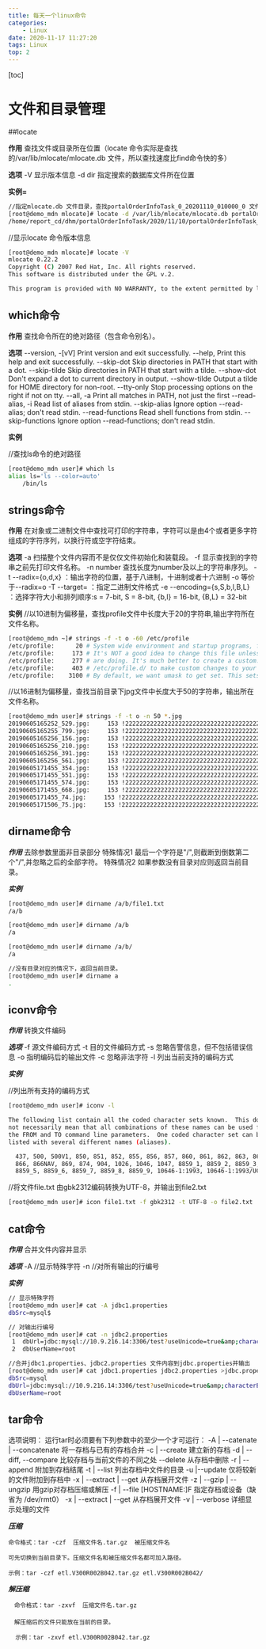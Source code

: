 ```yaml
---
title: 每天一个linux命令
categories: 
	- Linux
date: 2020-11-17 11:27:20
tags: Linux
top: 2
---
```

[toc]
# 文件和目录管理

##locate 

**作用**
	查找文件或目录所在位置（locate 命令实际是查找的/var/lib/mlocate/mlocate.db 文件，所以查找速度比find命令快的多）
	
**选项**
 -V 显示版本信息
 -d dir 指定搜索的数据库文件所在位置
 
 **实例=**
 ```bash
 //指定mlocate.db 文件目录，查找portalOrderInfoTask_0_20201110_010000_0 文件所在位置
 [root@demo_mdn mlocate]# locate -d /var/lib/mlocate/mlocate.db portalOrderInfoTask_0_20201110_010000_0
/home/report_cd/dhm/portalOrderInfoTask/2020/11/10/portalOrderInfoTask_0_20201110_010000_0
 ```
 
 //显示locate 命令版本信息
 ```bash
 [root@demo_mdn mlocate]# locate -V
mlocate 0.22.2
Copyright (C) 2007 Red Hat, Inc. All rights reserved.
This software is distributed under the GPL v.2.

This program is provided with NO WARRANTY, to the extent permitted by law.
 ```
 
## which命令

**作用**
查找命令所在的绝对路径（包含命令别名）。

**选项**
  --version, -[vV] Print version and exit successfully.
  --help,          Print this help and exit successfully.
  --skip-dot       Skip directories in PATH that start with a dot.
  --skip-tilde     Skip directories in PATH that start with a tilde.
  --show-dot       Don't expand a dot to current directory in output.
  --show-tilde     Output a tilde for HOME directory for non-root.
  --tty-only       Stop processing options on the right if not on tty.
  --all, -a        Print all matches in PATH, not just the first
  --read-alias, -i Read list of aliases from stdin.
  --skip-alias     Ignore option --read-alias; don't read stdin.
  --read-functions Read shell functions from stdin.
  --skip-functions Ignore option --read-functions; don't read stdin.
  
**实例**

//查找ls命令的绝对路径

```bash
[root@demo_mdn user]# which ls
alias ls='ls --color=auto'
	/bin/ls
```
## strings命令

**作用**
在对象或二进制文件中查找可打印的字符串，字符可以是由4个或者更多字符组成的字符序列，以换行符或空字符结束。

**选项**
-a 扫描整个文件内容而不是仅仅文件初始化和装载段。
-f 显示查找到的字符串之前先打印文件名称。
-n number 查找长度为number及以上的字符串序列。
-t --radix={o,d,x} ：输出字符的位置，基于八进制，十进制或者十六进制
-o 等价于--radix=o
-T --target= ：指定二进制文件格式
-e --encoding={s,S,b,l,B,L} ：选择字符大小和排列顺序:s = 7-bit, S = 8-bit, {b,l} = 16-bit, {B,L} = 32-bit

**实例**
//以10进制为偏移量，查找profile文件中长度大于20的字符串,输出字符所在文件名称。
```bash
[root@demo_mdn ~]# strings -f -t o -60 /etc/profile
/etc/profile:      20 # System wide environment and startup programs, for login setup
/etc/profile:     173 # It's NOT a good idea to change this file unless you know what you
/etc/profile:     277 # are doing. It's much better to create a custom.sh shell script in
/etc/profile:     403 # /etc/profile.d/ to make custom changes to your environment, as this
/etc/profile:    3100 # By default, we want umask to get set. This sets it for login shell
```
//以16进制为偏移量，查找当前目录下jpg文件中长度大于50的字符串，输出所在文件名称。
```bash
[root@demo_mdn user]# strings -f -t o -n 50 *.jpg
20190605165252_529.jpg:     153 !22222222222222222222222222222222222222222222222222
20190605165255_799.jpg:     153 !22222222222222222222222222222222222222222222222222
20190605165256_156.jpg:     153 !22222222222222222222222222222222222222222222222222
20190605165256_210.jpg:     153 !22222222222222222222222222222222222222222222222222
20190605165256_391.jpg:     153 !22222222222222222222222222222222222222222222222222
20190605165256_561.jpg:     153 !22222222222222222222222222222222222222222222222222
20190605171455_354.jpg:     153 !22222222222222222222222222222222222222222222222222
20190605171455_551.jpg:     153 !22222222222222222222222222222222222222222222222222
20190605171455_574.jpg:     153 !22222222222222222222222222222222222222222222222222
20190605171455_668.jpg:     153 !22222222222222222222222222222222222222222222222222
20190605171455_74.jpg:     153 !22222222222222222222222222222222222222222222222222
20190605171506_75.jpg:     153 !22222222222222222222222222222222222222222222222222
```
## dirname命令

***作用***
去除参数里面非目录部分
特殊情况1 最后一个字符是"/",则截断到倒数第二个"/",并忽略之后的全部字符。
特殊情况2 如果参数没有目录对应则返回当前目录。

***实例***

```bash
[root@demo_mdn user]# dirname /a/b/file1.txt
/a/b
```

```bash
[root@demo_mdn user]# dirname /a/b
/a 
```

```bash
[root@demo_mdn user]# dirname /a/b/
/a
```

```bash
//没有目录对应的情况下，返回当前目录。
[root@demo_mdn user]# dirname a
. 
```

## iconv命令

***作用***
	转换文件编码

***选项***
-f 源文件编码方式
-t 目的文件编码方式
-s 忽略告警信息，但不包括错误信息
-o 指明编码后的输出文件
-c 忽略非法字符
-l 列出当前支持的编码方式

***实例***
 
//列出所有支持的编码方式
```bash
[root@demo_mdn user]# iconv -l

The following list contain all the coded character sets known.  This does
not necessarily mean that all combinations of these names can be used for
the FROM and TO command line parameters.  One coded character set can be
listed with several different names (aliases).

  437, 500, 500V1, 850, 851, 852, 855, 856, 857, 860, 861, 862, 863, 864, 865,
  866, 866NAV, 869, 874, 904, 1026, 1046, 1047, 8859_1, 8859_2, 8859_3, 8859_4,
  8859_5, 8859_6, 8859_7, 8859_8, 8859_9, 10646-1:1993, 10646-1:1993/UCS4
```
//将文件file.txt 由gbk2312编码转换为UTF-8，并输出到file2.txt
```bash
[root@demo_mdn user]# icon file1.txt -f gbk2312 -t UTF-8 -o file2.txt 
```


## cat命令

***作用***
	合并文件内容并显示
	
***选项***
	-A //显示特殊字符	
	-n //对所有输出的行编号

***实例***
 
```bash
// 显示特殊字符
[root@demo_mdn user]# cat -A jdbc1.properties
dbSrc=mysql$
```
	
```bash
// 对输出行编号
[root@demo_mdn user]# cat -n jdbc2.properties 
 1	dbUrl=jdbc:mysql://10.9.216.14:3306/test?useUnicode=true&amp;characterEncoding=UTF-8
 2	dbUserName=root
```

```bash
//合并jdbc1.properties、jdbc2.properties 文件内容到jdbc.properties并输出
[root@demo_mdn user]# cat jdbc1.properties jdbc2.properties >jdbc.properties
dbSrc=mysql
dbUrl=jdbc:mysql://10.9.216.14:3306/test?useUnicode=true&amp;characterEncoding=UTF-8
dbUserName=root
```

## tar命令

选项说明：
运行tar时必须要有下列参数中的至少一个才可运行：
-A | --catenate | --concatenate 将一存档与已有的存档合并
-c | --create 建立新的存档
-d | --diff, --compare 比较存档与当前文件的不同之处
--delete 从存档中删除
-r | --append 附加到存档结尾
-t | --list 列出存档中文件的目录
-u |--update 仅将较新的文件附加到存档中
-x | --extract | --get 从存档展开文件
-z | --gzip | --ungzip 用gzip对存档压缩或解压
-f | --file [HOSTNAME:]F 指定存档或设备（缺省为 /dev/rmt0）
-x | --extract | --get 从存档展开文件
-v | --verbose 详细显示处理的文件

***压缩***
```shell
命令格式：tar -czf  压缩文件名.tar.gz  被压缩文件名

可先切换到当前目录下。压缩文件名和被压缩文件名都可加入路径。

示例：tar -czf etl.V300R002B042.tar.gz etl.V300R002B042/
```






***解压缩***

```shell
　命令格式：tar -zxvf  压缩文件名.tar.gz
　
　解压缩后的文件只能放在当前的目录。

  示例：tar -zxvf etl.V300R002B042.tar.gz 
```





